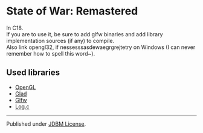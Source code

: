 # State of War: Remastered

In C18.  
If you are to use it, be sure to add glfw binaries and add library implementation sources (if any) to compile.  
Also link opengl32, if nessesssasdewaegrgrejtetry on Windows (I can never remember how to spell this word~).  

## Used libraries

- [OpenGL](https://www.opengl.org/)
- [Glad](https://github.com/Dav1dde/glad)
- [Glfw](https://www.glfw.org/)
- [Log.c](https://github.com/rxi/log.c)

---

Published under [JDBM License](https://raw.githubusercontent.com/mhtvsSFrpHdE/ipcui/master/LICENSE_JDBM).
